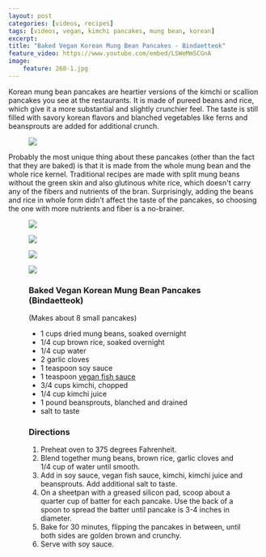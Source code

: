 ```yaml
---
layout: post
categories: [videos, recipes]
tags: [videos, vegan, kimchi pancakes, mung bean, korean]
excerpt: 
title: "Baked Vegan Korean Mung Bean Pancakes - Bindaetteok"
feature_video: https://www.youtube.com/embed/LSWeMmSCGnA
image:
    feature: 260-1.jpg
---
```


Korean mung bean pancakes are heartier versions of the kimchi or scallion pancakes you see at the restaurants.  It is made of pureed beans and rice, which give it a more substantial and slightly crunchier feel.  The taste is still filled with savory korean flavors and blanched vegetables like ferns and beansprouts are added for additional crunch.

<figure>
    <img src="/images/260-7.jpg">
</figure> 

Probably the most unique thing about these pancakes (other than the fact that they are baked) is that it is made from the whole mung bean and the whole rice kernel.  Traditional recipes are made with split mung beans without the green skin and also glutinous white rice, which doesn't carry any of the fibers and nutrients of the bran.  Surprisingly, adding the beans and rice in whole form didn't affect the taste of the pancakes, so choosing the one with more nutrients and fiber is a no-brainer. 


<figure>
    <img src="/images/260-2.jpg">
</figure> 

<figure>
    <img src="/images/260-4.jpg">
</figure> 

<figure>
    <img src="/images/260-6.jpg">
</figure> 

<figure>
    <img src="/images/260-5.jpg">
</figure> 


<figure class="ingredients" markdown="1">

### Baked Vegan Korean Mung Bean Pancakes (Bindaetteok)

(Makes about 8 small pancakes)

- 1 cups dried mung beans, soaked overnight
- 1/4 cup brown rice, soaked overnight
- 1/4 cup water
- 2 garlic cloves
- 1 teaspoon soy sauce
- 1 teaspoon [vegan fish sauce](http://eastmeetskitchen.com/videos/recipes/the-ultimate-vegan-fish-sauce/)
- 3/4 cups kimchi, chopped
- 1/4 cup kimchi juice
- 1 pound  beansprouts, blanched and drained
- salt to taste
</figure>

<figure class="directions" markdown="1">

### Directions

1. Preheat oven to 375 degrees Fahrenheit.
2. Blend together mung beans, brown rice, garlic cloves and 1/4 cup of water until smooth. 
3. Add in soy sauce, vegan fish sauce, kimchi, kimchi juice and beansprouts.  Add additional salt to taste.
4. On a sheetpan with a greased silicon pad, scoop about a quarter cup of batter for each pancake.  Use the back of a spoon to spread the batter until pancake is 3-4 inches in diameter.
5. Bake for 30 minutes, flipping the pancakes in between, until both sides are golden brown and crunchy.
6. Serve with soy sauce.

</figure>